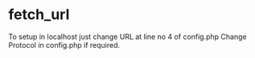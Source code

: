 # fetch_url

To setup in localhost just change URL at line no 4 of config.php
Change Protocol in config.php if required.
